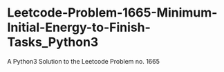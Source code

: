 # Leetcode-Problem-1665-Minimum-Initial-Energy-to-Finish-Tasks_Python3
A Python3 Solution to the Leetcode Problem no. 1665
